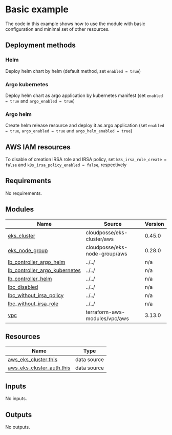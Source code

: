 # Basic example

The code in this example shows how to use the module with basic configuration and minimal set of other resources.

## Deployment methods

### Helm
Deploy helm chart by helm (default method, set `enabled = true`)

### Argo kubernetes
Deploy helm chart as argo application by kubernetes manifest (set `enabled = true` and `argo_enabled = true`)

### Argo helm
Create helm release resource and deploy it as argo application (set `enabled = true`, `argo_enabled = true` and `argo_helm_enabled = true`)

## AWS IAM resources

To disable of creation IRSA role and IRSA policy, set `k8s_irsa_role_create = false` and `k8s_irsa_policy_enabled = false`, respectively


<!-- BEGINNING OF PRE-COMMIT-TERRAFORM DOCS HOOK -->
## Requirements

No requirements.

## Modules

| Name | Source | Version |
|------|--------|---------|
| <a name="module_eks_cluster"></a> [eks\_cluster](#module\_eks\_cluster) | cloudposse/eks-cluster/aws | 0.45.0 |
| <a name="module_eks_node_group"></a> [eks\_node\_group](#module\_eks\_node\_group) | cloudposse/eks-node-group/aws | 0.28.0 |
| <a name="module_lb_controller_argo_helm"></a> [lb\_controller\_argo\_helm](#module\_lb\_controller\_argo\_helm) | ../../ | n/a |
| <a name="module_lb_controller_argo_kubernetes"></a> [lb\_controller\_argo\_kubernetes](#module\_lb\_controller\_argo\_kubernetes) | ../../ | n/a |
| <a name="module_lb_controller_helm"></a> [lb\_controller\_helm](#module\_lb\_controller\_helm) | ../../ | n/a |
| <a name="module_lbc_disabled"></a> [lbc\_disabled](#module\_lbc\_disabled) | ../../ | n/a |
| <a name="module_lbc_without_irsa_policy"></a> [lbc\_without\_irsa\_policy](#module\_lbc\_without\_irsa\_policy) | ../../ | n/a |
| <a name="module_lbc_without_irsa_role"></a> [lbc\_without\_irsa\_role](#module\_lbc\_without\_irsa\_role) | ../../ | n/a |
| <a name="module_vpc"></a> [vpc](#module\_vpc) | terraform-aws-modules/vpc/aws | 3.13.0 |

## Resources

| Name | Type |
|------|------|
| [aws_eks_cluster.this](https://registry.terraform.io/providers/hashicorp/aws/latest/docs/data-sources/eks_cluster) | data source |
| [aws_eks_cluster_auth.this](https://registry.terraform.io/providers/hashicorp/aws/latest/docs/data-sources/eks_cluster_auth) | data source |

## Inputs

No inputs.

## Outputs

No outputs.
<!-- END OF PRE-COMMIT-TERRAFORM DOCS HOOK -->
